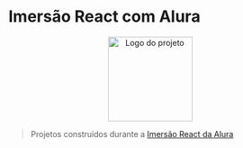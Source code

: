 # Imersão React com Alura

<p align="center">
  <img alt="Logo do projeto" width="150px" src="https://www.alura.com.br/assets/img/imersoes/react/imersao-react-logo.1594044142.svg" />
</p>

> Projetos construidos durante a [Imersão React da Alura](https://www.alura.com.br/imersao-react/)

